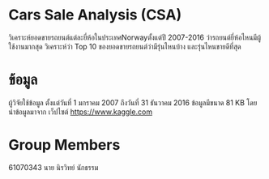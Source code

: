 # Cars Sale Analysis (CSA)
วิเคราะห์ยอดขายรถยนต์แต่ละยี่ห้อในประเทศNorwayตั้งแต่ปี 2007-2016 ว่ารถยนต์ยี่ห้อไหนมีผู้ใช้งานมากสุด
วิเคราะห์ว่า Top 10 ของยอดขายรถยนต์ว่ามีรุ่นไหนบ้าง และรุ่นไหนขายดีที่สุด

# ข้อมูล 
ผู้วิจัยใช้ข้อมูล ตั้งแต่วันที่ 1 มกราคม 2007 ถึงวันที่ 31 ธันวาคม 2016 ข้อมูลมีขนาด 81 KB 
โดยนำข้อมูลมาจาก เว็ปไซต์ https://www.kaggle.com

# Group Members
61070343 นาย นิรวิทย์ นักธรรม
